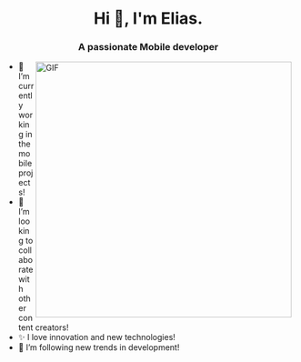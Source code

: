 
<h1 align="center">Hi 👋, I'm Elias.</h1>
<h3 align="center">A passionate Mobile developer</h3>
<img align='right' alt ='GIF' width = '450px' src="https://user-images.githubusercontent.com/78612977/182815848-8c11d53e-2a1a-49ed-9003-2bb12bb9e5b4.gif">


- 🎨 I’m currently working in the mobile projects!
- 🤝 I’m looking to collaborate with other content creators!
- ✨ I love innovation and new technologies!
- 🌱 I’m following new trends in development!


